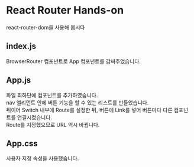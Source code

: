 # React Router Hands-on
  
react-router-dom을 사용해 봅시다  
  
## index.js
BrowserRouter 컴포넌트로 App 컴포넌트를 감싸주었습니다.  
  
## App.js
파일 최하단에 컴포넌트를 추가하였습니다.  
nav 엘리먼트 안에 버튼 기능을 할 수 있는 리스트를 만들었습니다.  
뒤이어 Switch 내부에 Route를 설정한 뒤, 버튼에 Link를 넣어 버튼마다 다른 컴포넌트를 연결시켰습니다.  
Route를 지정했으므로 URL 역시 바뀝니다.
  
## App.css
사용자 지정 속성을 사용했습니다.  
